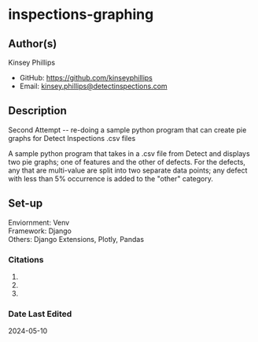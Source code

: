 # inspections-graphing

## Author(s)

Kinsey Phillips<br/>
* GitHub: https://github.com/kinseyphillips<br/>
* Email: kinsey.phillips@detectinspections.com

## Description

Second Attempt -- re-doing a sample python program that can create pie graphs for Detect Inspections .csv files

A sample python program that takes in a .csv file from Detect and displays two pie graphs; one of features and the other of defects. For the defects, any that are multi-value are split into two separate data points; any defect with less than 5% occurrence is added to the "other" category.

## Set-up

Enviornment: Venv<br/>
Framework: Django<br/>
Others: Django Extensions, Plotly, Pandas

### Citations

1) 
2) 
3) 

### Date Last Edited

2024-05-10